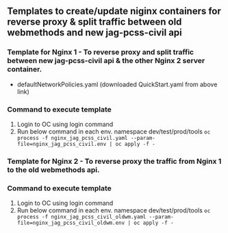 ## Templates to create/update niginx containers for reverse proxy & split traffic between old webmethods and new jag-pcss-civil api

### Template for Nginx 1 - To reverse proxy and split traffic between new jag-pcss-civil api & the other Nginx 2 server container.
* defaultNetworkPolicies.yaml (downloaded QuickStart.yaml from above link)


### Command to execute template
1) Login to OC using login command
2) Run below command in each env. namespace dev/test/prod/tools
   ``oc process -f nginx_jag_pcss_civil.yaml --param-file=nginx_jag_pcss_civil.env | oc apply -f -``

### Template for Nginx 2 - To reverse proxy the traffic from Nginx 1 to the old webmethods api.


### Command to execute template
1) Login to OC using login command
2) Run below command in each env. namespace dev/test/prod/tools
   ``oc process -f nginx_jag_pcss_civil_oldwm.yaml --param-file=nginx_jag_pcss_civil_oldwm.env | oc apply -f -``

